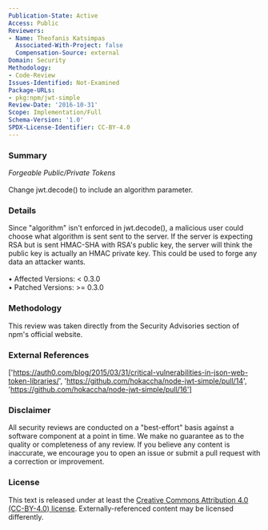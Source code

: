 ```yaml
---
Publication-State: Active
Access: Public
Reviewers:
- Name: Theofanis Katsimpas
  Associated-With-Project: false
  Compensation-Source: external
Domain: Security
Methodology:
- Code-Review
Issues-Identified: Not-Examined
Package-URLs:
- pkg:npm/jwt-simple
Review-Date: '2016-10-31'
Scope: Implementation/Full
Schema-Version: '1.0'
SPDX-License-Identifier: CC-BY-4.0
---
```

### Summary
*Forgeable Public/Private Tokens*<br><br>Change jwt.decode() to include an algorithm parameter.
### Details
Since "algorithm" isn't enforced in jwt.decode(), a malicious user could choose what algorithm is sent sent to the server. If the server is expecting RSA but is sent HMAC-SHA with RSA's public key, the server will think the public key is actually an HMAC private key. This could be used to forge any data an attacker wants.
<br><br>• Affected Versions: < 0.3.0
<br>• Patched Versions: >= 0.3.0
### Methodology
This review was taken directly from the Security Advisories section of npm's official website.
### External References
['https://auth0.com/blog/2015/03/31/critical-vulnerabilities-in-json-web-token-libraries/', 'https://github.com/hokaccha/node-jwt-simple/pull/14', 'https://github.com/hokaccha/node-jwt-simple/pull/16']
### Disclaimer
All security reviews are conducted on a "best-effort" basis against a software component at a point in time. We make no guarantee as to the quality or completeness of any review. If you believe any content is inaccurate, we encourage you to open an issue or submit a pull request with a correction or improvement.
### License
This text is released under at least the [Creative Commons Attribution 4.0 (CC-BY-4.0) license](https://creativecommons.org/licenses/by/4.0/legalcode.txt). Externally-referenced content may be licensed differently.
